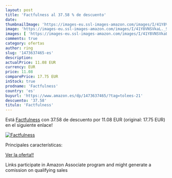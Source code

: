 ```yaml
---
layout: post
title: 'Factfulness al 37.58 % de descuento'
date: 
thumbnailImage: 'https://images-eu.ssl-images-amazon.com/images/I/41Y8VNSVkaL._SL200_.jpg'
image: 'https://images-eu.ssl-images-amazon.com/images/I/41Y8VNSVkaL._SL200_.jpg'
images: [ 'https://images-eu.ssl-images-amazon.com/images/I/41Y8VNSVkaL._SL200_.jpg' ]
comments: true
category: ofertas
author: ring
slug: '1473637465-es'
description:
actualPrice: 11.08 EUR
currency: EUR
price: 11.08
comparePrice: 17.75 EUR
inStock: true
prodname: 'Factfulness'
country: 'es'
buyurl: 'https://www.amazon.es/dp/1473637465/?tag=tolees-21'
descuento: '37.58'
titulo: 'Factfulness'
---
```


Está [Factfulness](https://www.amazon.es/dp/1473637465/?tag=tolees-21) con 37.58 de descuento por 11.08 EUR (original: 17.75 EUR) en el siguiente enlace!

[![Factfulness](https://images-eu.ssl-images-amazon.com/images/I/41Y8VNSVkaL._SL200_.jpg)](https://www.amazon.es/dp/1473637465/?tag=tolees-21)

Principales características:


[Ver la oferta!!](https://www.amazon.es/dp/1473637465/?tag=tolees-21)

Links participate in Amazon Associate program and might generate a comission on qualifying sales


